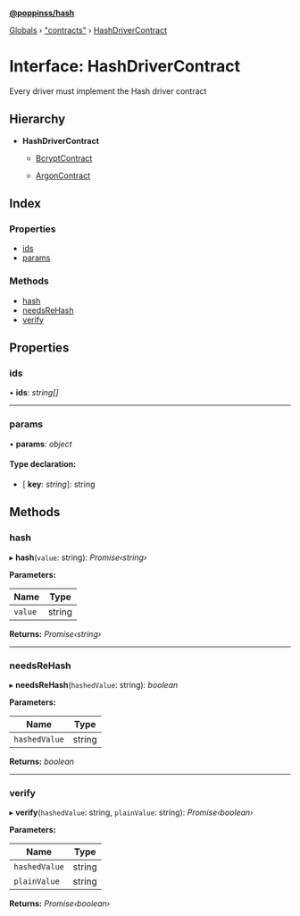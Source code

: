 **[@poppinss/hash](../README.md)**

[Globals](../README.md) › ["contracts"](../modules/_contracts_.md) › [HashDriverContract](_contracts_.hashdrivercontract.md)

# Interface: HashDriverContract

Every driver must implement the Hash driver
contract

## Hierarchy

* **HashDriverContract**

  * [BcryptContract](_contracts_.bcryptcontract.md)

  * [ArgonContract](_contracts_.argoncontract.md)

## Index

### Properties

* [ids](_contracts_.hashdrivercontract.md#ids)
* [params](_contracts_.hashdrivercontract.md#params)

### Methods

* [hash](_contracts_.hashdrivercontract.md#hash)
* [needsReHash](_contracts_.hashdrivercontract.md#needsrehash)
* [verify](_contracts_.hashdrivercontract.md#verify)

## Properties

###  ids

• **ids**: *string[]*

___

###  params

• **params**: *object*

#### Type declaration:

* \[ **key**: *string*\]: string

## Methods

###  hash

▸ **hash**(`value`: string): *Promise‹string›*

**Parameters:**

Name | Type |
------ | ------ |
`value` | string |

**Returns:** *Promise‹string›*

___

###  needsReHash

▸ **needsReHash**(`hashedValue`: string): *boolean*

**Parameters:**

Name | Type |
------ | ------ |
`hashedValue` | string |

**Returns:** *boolean*

___

###  verify

▸ **verify**(`hashedValue`: string, `plainValue`: string): *Promise‹boolean›*

**Parameters:**

Name | Type |
------ | ------ |
`hashedValue` | string |
`plainValue` | string |

**Returns:** *Promise‹boolean›*